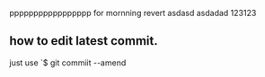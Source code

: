 ppppppppppppppppp
for mornning revert
asdasd
asdadad
123123
## how to edit latest commit.

just use `$ git commiit --amend
